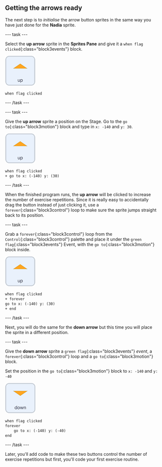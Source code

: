 ## Getting the arrows ready

The next step is to *initialise* the arrow button sprites in the same way you have just done for the **Nadia** sprite.

--- task ---

Select the **up arrow** sprite in the **Sprites Pane** and give it a `when flag clicked`{:class="block3events"} block.

![up arrow sprite icon](images/up_arrow_sprite.png)

```blocks3
when flag clicked
```

--- /task ---

--- task ---

Give the **up arrow** sprite a position on the Stage. Go to the `go to`{:class="block3motion"} block and type in `x: -140` and `y: 30`.

![up arrow sprite icon](images/up_arrow_sprite.png)

```blocks3
when flag clicked
+ go to x: (-140) y: (30)
```

--- /task ---

When the finished program runs, the **up arrow** will be clicked to increase the number of exercise repetitions. Since it is really easy to accidentally drag the button instead of just clicking it, use a `forever`{:class="block3control"} loop to make sure the sprite jumps straight back to its position.

--- task ---

Grab a `forever`{:class="block3control"} loop from the `Control`{:class="block3control"} palette and place it under the `green flag`{:class="block3events"} Event, with the `go to`{:class="block3motion"} block inside.

![up arrow sprite icon](images/up_arrow_sprite.png)

```blocks3
when flag clicked
+ forever
go to x: (-140) y: (30)
+ end
```

--- /task ---

Next, you will do the same for the **down arrow** but this time you will place the sprite in a different position.

--- task ---

Give the **down arrow** sprite a `green flag`{:class="block3events"} *event*, a `forever`{:class="block3control"} loop and a `go to`{:class="block3motion"} block.

Set the position in the `go to`{:class="block3motion"} block to `x: -140` and `y: -40`

![down arrow sprite icon](images/down_arrow_sprite.png)

```blocks3
when flag clicked
forever
    go to x: (-140) y: (-40)
end
```

--- /task ---

Later, you'll add code to make these two buttons control the number of exercise repetitions but first, you'll code your first exercise routine.
